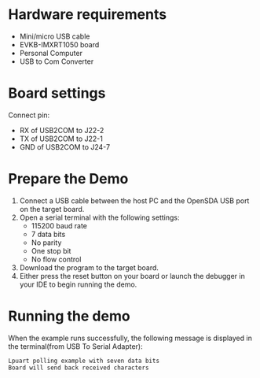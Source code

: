 Hardware requirements
=====================
- Mini/micro USB cable
- EVKB-IMXRT1050 board
- Personal Computer
- USB to Com Converter

Board settings
============
Connect pin:
- RX of USB2COM to J22-2
- TX of USB2COM to J22-1
- GND of USB2COM to J24-7

Prepare the Demo
===============
1.  Connect a USB cable between the host PC and the OpenSDA USB port on the target board.
2.  Open a serial terminal with the following settings:
    - 115200 baud rate
    - 7 data bits
    - No parity
    - One stop bit
    - No flow control
3.  Download the program to the target board.
4.  Either press the reset button on your board or launch the debugger in your IDE to begin running the demo.

Running the demo
===============
When the example runs successfully, the following message is displayed in the terminal(from USB To Serial Adapter):

~~~~~~~~~~~~~~~~~~~~~~~~~~~~~~~~~~~~~~~~~
Lpuart polling example with seven data bits
Board will send back received characters
~~~~~~~~~~~~~~~~~~~~~~~~~~~~~~~~~~~~~~~~~

